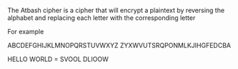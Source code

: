 The Atbash cipher is a cipher that will encrypt a plaintext by reversing the alphabet and replacing each letter with the corresponding letter

For example

ABCDEFGHIJKLMNOPQRSTUVWXYZ
ZYXWVUTSRQPONMLKJIHGFEDCBA

HELLO WORLD = SVOOL DLIOOW

